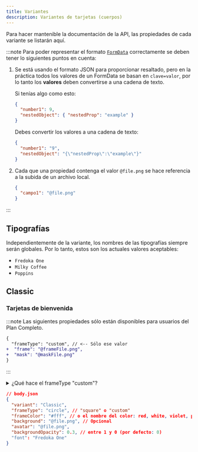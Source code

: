 ```yaml
---
title: Variantes
description: Variantes de tarjetas (cuerpos)
---
```


Para hacer mantenible la documentación de la API, las propiedades de cada variante se listarán aquí.

:::note
Para poder representar el formato [`FormData`](https://developer.mozilla.org/en-US/docs/Web/API/FormData) correctamente se deben tener lo siguientes puntos en cuenta:

1. Se está usando el formato JSON para proporcionar resaltado, pero en la práctica todos los valores de un FormData se basan en `clave=valor`, por lo tanto los **valores** deben convertirse a una cadena de texto.

   Si tenías algo como esto:

   ```json
   {
     "number1": 9,
     "nestedObject": { "nestedProp": "example" }
   }
   ```

   Debes convertir los valores a una cadena de texto:

   ```json
   {
     "number1": "9",
     "nestedObject": "{\"nestedProp\":\"example\"}"
   }
   ```

2. Cada que una propiedad contenga el valor `@file.png` se hace referencia a la subida de un archivo local.

   ```json
   {
     "campo1": "@file.png"
   }
   ```

:::

## Tipografías

Independientemente de la variante, los nombres de las tipografías siempre serán globales. Por lo tanto, estos son los actuales valores aceptables:

- `Fredoka One`
- `Milky Coffee`
- `Poppins`

## Classic

### Tarjetas de bienvenida

:::note
Las siguientes propiedades sólo están disponibles para usuarios del Plan Completo.

```diff lang=json "custom"
{
  "frameType": "custom", // <-- Sólo ese valor
+  "frame": "@frameFile.png",
+  "mask": "@maskFile.png"
}
```

:::

<details>
<summary>¿Qué hace el frameType "custom"?</summary>

La propiedad `frameType` determina el tipo de marco que usará el **avatar**, esta puede ser Circular, Cuadrada o Personalizada.

Al asignarle el valor `custom` significa que el usuario definirá la Forma (llamada Máscara) del avatar y el Marco que este usara.

:::caution
Al usar un marco personalizado, las transparencias en las imágenes del Marco y las máscaras serán muy importantes, por lo que recomendamos subir estos archivos en un formato que las acepte (PNG o WebP)
:::

</details>

```json
// body.json
{
  "variant": "Classic",
  "frameType": "circle", // "square" o "custom"
  "frameColor": "#fff", // o el nombre del color: red, white, violet, pink, etc...
  "background": "@file.png", // Opcional
  "avatar": "@file.png",
  "backgroundOpacity": 0.3, // entre 1 y 0 (por defecto: 0)
  "font": "Fredoka One"
}
```
